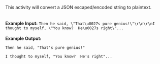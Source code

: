This activity will convert a JSON escaped/encoded string to plaintext.
<br><br><br>
<b>Example Input:</b>
```Then he said, \"That\u0027s pure genius!\"\r\n\r\nI thought to myself, \"You know?  He\u0027s right\"...```
<br><br>
<b>Example Output:</b>
```
Then he said, "That's pure genius!"

I thought to myself, "You know?  He's right"...
```
